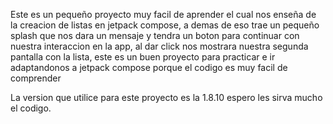 Este es un pequeño proyecto muy facil de aprender el cual nos enseña de la creacion de listas en jetpack compose, a demas de eso trae un
pequeño splash que nos dara un mensaje y tendra un boton para continuar con nuestra interaccion en la app, al dar click nos mostrara nuestra segunda 
pantalla con la lista, este es un buen proyecto para practicar e ir adaptandonos a jetpack compose porque el codigo es muy facil de comprender

La version que utilice para este proyecto es la 1.8.10 espero les sirva mucho el codigo.
